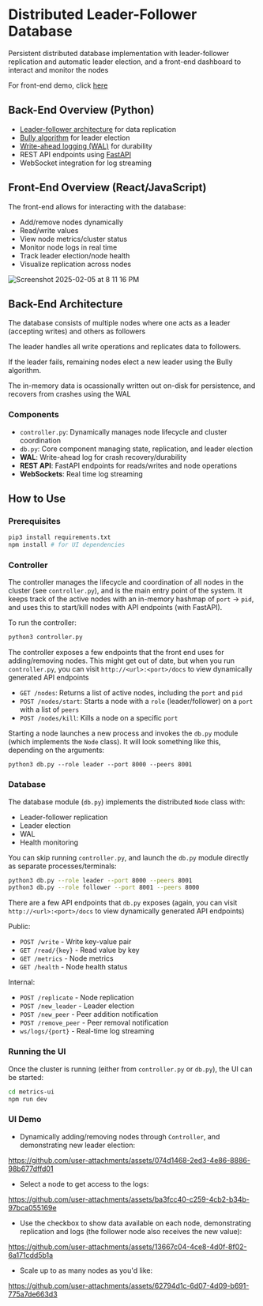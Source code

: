 # Distributed Leader-Follower Database

Persistent distributed database implementation with leader-follower replication and automatic leader election, and a front-end dashboard to interact and monitor the nodes

For front-end demo, click [here](https://github.com/nbcarr/leader-follower-db/edit/main/README.md#ui-demo)

## Back-End Overview (Python)
- [Leader-follower architecture](https://www.educative.io/answers/leader-and-follower-replication) for data replication
- [Bully algorithm](https://www.educative.io/answers/what-is-a-bully-election-algorithm) for leader election
- [Write-ahead logging (WAL)](https://www.educative.io/answers/what-is-the-write-ahead-log) for durability 
- REST API endpoints using [FastAPI](https://fastapi.tiangolo.com/)
- WebSocket integration for log streaming

## Front-End Overview (React/JavaScript)
The front-end allows for interacting with the database:
- Add/remove nodes dynamically
- Read/write values
- View node metrics/cluster status
- Monitor node logs in real time
- Track leader election/node health
- Visualize replication across nodes

![Screenshot 2025-02-05 at 8 11 16 PM](https://github.com/user-attachments/assets/af6ccfd4-2e8d-4cb5-ba8a-7595bb52b6bc)


## Back-End Architecture

The database consists of multiple nodes where one acts as a leader (accepting writes) and others as followers 

The leader handles all write operations and replicates data to followers. 

If the leader fails, remaining nodes elect a new leader using the Bully algorithm.

The in-memory data is ocassionally written out on-disk for persistence, and recovers from crashes using the WAL

### Components
- `controller.py`: Dynamically manages node lifecycle and cluster coordination
- `db.py`: Core component managing state, replication, and leader election
- **WAL**: Write-ahead log for crash recovery/durability
- **REST API**: FastAPI endpoints for reads/writes and node operations
- **WebSockets**: Real time log streaming


## How to Use

### Prerequisites
```bash
pip3 install requirements.txt
npm install # for UI dependencies
```

### Controller
The controller manages the lifecycle and coordination of all nodes in the cluster (see `controller.py`), and is the main entry point of the system. It keeps track of the active nodes with an in-memory hashmap of `port` -> `pid`, and uses this to start/kill nodes with API endpoints (with FastAPI).

To run the controller:
```bash
python3 controller.py
```

The controller exposes a few endpoints that the front end uses for adding/removing nodes. This might get out of date, but when you run `controller.py`, you can visit `http://<url>:<port>/docs` to view dynamically generated API endpoints
- `GET /nodes`: Returns a list of active nodes, including the `port` and `pid`
- `POST /nodes/start`: Starts a node with a `role` (leader/follower) on a `port` with a list of `peers`
- `POST /nodes/kill`: Kills a node on a specific `port`

Starting a node launches a new process and invokes the `db.py` module (which implements the `Node` class). It will look something like this, depending on the arguments:
```
python3 db.py --role leader --port 8000 --peers 8001
```

### Database
The database module (`db.py`) implements the distributed `Node` class with:
- Leader-follower replication
- Leader election
- WAL
- Health monitoring

You can skip running `controller.py`, and launch the `db.py` module directly as separate processes/terminals:

```bash
python3 db.py --role leader --port 8000 --peers 8001
python3 db.py --role follower --port 8001 --peers 8000
```

There are a few API endpoints that `db.py` exposes (again, you can visit `http://<url>:<port>/docs` to view dynamically generated API endpoints)

Public:
- `POST /write` - Write key-value pair
- `GET /read/{key}` - Read value by key
- `GET /metrics` - Node metrics
- `GET /health` - Node health status

Internal:
- `POST /replicate` - Node replication
- `POST /new_leader` - Leader election
- `POST /new_peer` - Peer addition notification
- `POST /remove_peer` - Peer removal notification
- `ws/logs/{port}` - Real-time log streaming

### Running the UI
Once the cluster is running (either from `controller.py` or `db.py`), the UI can be started:

```bash
cd metrics-ui
npm run dev
```

### UI Demo

- Dynamically adding/removing nodes through `Controller`, and demonstrating new leader election:

https://github.com/user-attachments/assets/074d1468-2ed3-4e86-8886-98b677dffd01

- Select a node to get access to the logs:

https://github.com/user-attachments/assets/ba3fcc40-c259-4cb2-b34b-97bca055169e

- Use the checkbox to show data available on each node, demonstrating replication and logs (the follower node also receives the new value):

https://github.com/user-attachments/assets/13667c04-4ce8-4d0f-8f02-6a171cdd5b1a

- Scale up to as many nodes as you'd like:

https://github.com/user-attachments/assets/62794d1c-6d07-4d09-b691-775a7de663d3


